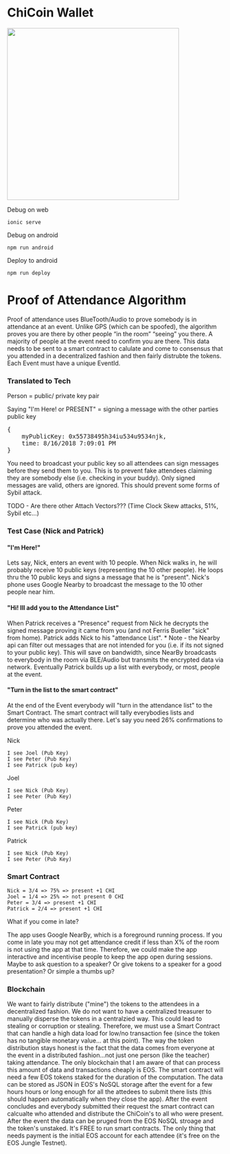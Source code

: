 ChiCoin Wallet
==============

<img height="400px" src="https://raw.githubusercontent.com/ntheile/chicoinapp/master/src/assets/img/app.jpg"/>

Debug on web

`ionic serve`

Debug on android

`npm run android`

Deploy to android

`npm run deploy`

Proof of Attendance Algorithm
=============================
Proof of attendance uses BlueTooth/Audio to prove somebody is in attendance at an event. Unlike GPS (which can be spoofed), the algorithm proves you are there by other people “in the room” “seeing” you there.  A majority of people at the event need to confirm you are there. This data needs to be sent to a smart contract to calulate and come to consensus that you attended in a decentralized fashion and then fairly distrubte the tokens. Each Event must have a unique EventId. 

### Translated to Tech

Person =  public/ private key pair 

Saying "I'm Here! or PRESENT" = signing a message with the other parties public key
<pre>
{
	myPublicKey: 0x55738495h34iu534u9534njk,
	time: 8/16/2018 7:09:01 PM
}
</pre>

You need to broadcast your public key so all attendees can sign messages before they send them to you. This is to prevent fake attendees claiming they are somebody else (i.e. checking in your buddy).  Only signed messages are valid, others are ignored. This should prevent some forms of Sybil attack.

TODO - Are there other Attach Vectors??? (Time Clock Skew attacks, 51%, Sybil etc...)

### Test Case (Nick and Patrick)

####  "I'm Here!"

Lets say, Nick, enters an event with 10 people. When Nick walks in, he will probably receive 10 public keys (representing the 10 other people). He loops thru the 10 public keys and signs a message that he is "present". Nick's phone uses Google Nearby to broadcast the message to the 10 other people near him. 

#### "Hi! Ill add you to the Attendance List"
When Patrick receives a "Presence" request from Nick he decrypts the signed message proving it came from you (and not Ferris Bueller "sick" from home). Patrick adds Nick to his "attendance List". * Note - the Nearby api can filter out messages that are not intended for you (i.e. if its not signed to your public key). This will save on bandwidth, since NearBy broadcasts to everybody in the room via BLE/Audio but transmits the encrypted data via network. Eventually 
Patrick builds up a list with everybody, or most, people at the event. 

#### "Turn in the list to the smart contract"
At the end of the Event everybody will "turn in the attendance list" to the Smart Contract. The smart contract will tally everybodies lists and determine who was actually there. Let's say you need 26% confirmations to prove you attended the event. 


Nick

    I see Joel (Pub Key)
    I see Peter (Pub Key)
    I see Patrick (pub key)

Joel

    I see Nick (Pub Key)
    I see Peter (Pub Key)

Peter

    I see Nick (Pub Key)
    I see Patrick (pub key)

Patrick

    I see Nick (Pub Key)
    I see Peter (Pub Key)


### Smart Contract

    Nick = 3/4 => 75% => present +1 CHI
    Joel = 1/4 => 25% => not present 0 CHI
    Peter = 3/4 => present +1 CHI
    Patrick = 2/4 => present +1 CHI

What if you come in late?

The app uses Google NearBy, which is a foreground running process. If you come in late you may not get attendance credit if less than X% of the room is not using the app at that time. Therefore, we could make the app interactive and incentivise people to keep the app open during sessions. Maybe to ask question to a speaker? Or give tokens to a speaker for a good presentation? Or simple a thumbs up?


### Blockchain
We want to fairly distribute ("mine") the tokens to the attendees in a decentralized fashion. We do not want to have a centralized treasurer to manually disperse the tokens in a centralzied way. This could lead to stealing or corruption or stealing. Therefore, we must use a Smart Contract that can handle a high data load for low/no transaction fee (since the token has no tangible monetary value... at this point). The way the token distribution stays honest is the fact that the data comes from everyone at the event in a distributed fashion...not just one person (like the teacher) taking attendance.  The only blockchain that I am aware of that can process this amount of data and transactions cheaply is EOS. The smart contract will need a few EOS tokens staked for the duration of the computation. The data can be stored as JSON in EOS's NoSQL storage after the event for a few hours hours or long enough for all the attedees to submit there lists (this should happen automatically when they close the app). After the event concludes and everybody submitted their request the smart contract can calcualte who attended and distribute the ChiCoin's to all who were present. After the event the data can be pruged from the EOS NoSQL stroage and the token's unstaked. It's FREE to run smart contracts. The only thing that needs payment is the initial EOS account for each attendee (it's free on the EOS Jungle Testnet). 
